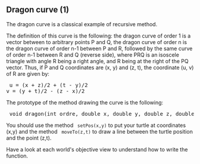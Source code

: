 
## Dragon curve (1) ##

The dragon curve is a classical example of recursive method.

The definition of this curve is the following: the dragon curve of order 1 is a vector between to arbitrary points P and Q, the dragon curve of order n is the dragon curve of order n-1 between P and
R, followed by the same curve of order n-1 between R and Q (reverse side),
where PRQ is an isoscele triangle with angle R being a right angle, and R
being at the right of the PQ vector. Thus, if P and Q coordinates are (x, y)
and (z, t), the coordinate (u, v) of R are given by: 
<pre> u = (x + z)/2 + (t - y)/2
v = (y + t)/2 - (z - x)/2</pre>

The prototype of the method drawing the curve is the following: 
<pre> void dragon(int ordre, double x, double y, double z, double t)</pre>

You should use the method ` setPos(x,y)` to put your turtle at
coordinates (x,y) and the method ` moveTo(z,t)` to draw a line
between the turtle position and the point (z,t).

Have a look at each world's objective view to understand how to write the
function.

